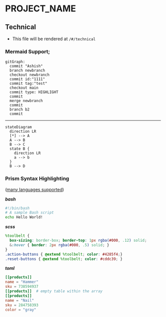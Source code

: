 # PROJECT_NAME
## Technical

- This file will be rendered at `/#/technical`

### Mermaid Support;
```mermaid
gitGraph:
  commit "Ashish"
  branch newbranch
  checkout newbranch
  commit id:"1111"
  commit tag:"test"
  checkout main
  commit type: HIGHLIGHT
  commit
  merge newbranch
  commit
  branch b2
  commit
```
---
```mermaid
stateDiagram
  direction LR
  [*] --> A
  A --> B
  B --> C
  state B {
    direction LR
    a --> b
  }
  B --> D
```

### Prism Syntax Highlighting
\([many languages supported](https://github.com/PrismJS/prism/tree/gh-pages/components))

**_bash_**
```bash
#!/bin/bash
# A sample Bash script
echo Hello World!
```
**_scss_**
```scss
%toolbelt {
  box-sizing: border-box; border-top: 1px rgba(#000, .12) solid;
  &:hover { border: 2px rgba(#000, .5) solid; }
}
.action-buttons { @extend %toolbelt; color: #4285f4;}
.reset-buttons { @extend %toolbelt; color: #cddc39; }
```
**_toml_**
```toml
[[products]]
name = "Hammer"
sku = 738594937
[[products]]  # empty table within the array
[[products]]
name = "Nail"
sku = 284758393
color = "gray"
```